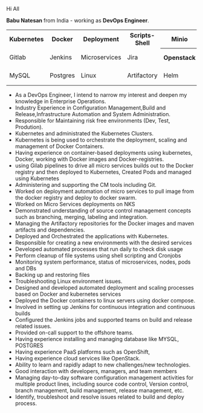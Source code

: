 Hi All

<b>Babu Natesan </b> from India - working as <b>DevOps Engineer</b>.
<table>
  <tr>
    <th>Kubernetes</th>
    <th>Docker</th>
    <th>Deployment</th>
    <th>Scripts-Shell</th>
    <th>Minio</th>
    <th>Kafka</th>
    <th>Prometheus</th>
  </tr>
  <tr>
    <td>Gitlab</td>
    <td>Jenkins</td>
    <td>Microservices</td>
    <td>Jira</td>
    <th>Openstack</th>
    <th>Docker Compose</th>
    <th>Grafana</th>
  </tr>
  <tr>
    <td>MySQL</td>
    <td>Postgres</td>
    <td>Linux</td>
    <td>Artifactory</td>
    <td>Helm</td>
    <th>Git</th>
    <th>Linux/Unix administration</th>
  </tr>
</table>

- As a DevOps Engineer, I intend to narrow my interest and deepen my knowledge in Enterprise Operations.
- Industry Experience in Configuration Management,Build and Release,Infrastructure Automation and System Administration.
- Responsible for Maintaining risk free environments (Dev, Test, Prodution).
- Kubernetes and administrated the Kubernetes Clusters.
- Kubernetes is being used to orchestrate the deployment, scaling and management of Docker Containers.
- Having experience on container-based deployments using kubernetes, Docker, working with Docker images and Docker-registries.
- using Gilab pipelines to drive all micro services builds out to the Docker registry and then deployed to Kubernetes, Created Pods and managed using Kubernetes
- Administering and supporting the CM tools including Git.
- Worked on deployment automation of micro services to pull image from the docker registry and deploy to docker swarm.
- Worked on Micro Services deployments on NKS
- Demonstrated understanding of source control management concepts such as branching, merging, labeling and integration.
- Managing the Artifactory repositories for the Docker images and maven artifacts and dependencies.
- Deployed and Orchestrated the applications with Kubernetes. 
- Responsible for creating a new environments with the desired services
- Developed automated processes that run daily to check disk usage 
- Perform cleanup of file systems using shell scripting and Cronjobs
- Monitoring system performance, status of microservices, nodes, pods and DBs
- Backing up and restoring files
- Troubleshooting Linux environment issues. 
- Designed and developed automated deployment and scaling processes based on Docker and kubernetes services
- Deployed the Docker containers to linux servers using docker compose.
- Involved in setting up Jenkins for continuous integration and continuous builds 
- Configured the Jenkins jobs and supported teams on build and release related issues.
- Provided on-call support to the offshore teams.
- Having experience installing and managing database like MYSQL, POSTGRES
- Having experience PaaS platforms such as OpenShift, 
- Having experience cloud services like OpenStack.
- Ability to learn and rapidly adapt to new challenges/new technologies.
- Good interaction with developers, managers, and team members
- Managing day-to-day software configuration management activities for multiple product lines, including source code control, Version control, branch management, build management, release management, etc.
- Identify, troubleshoot and resolve issues related to build and deploy process.
<!---
babunatesan/babunatesan is a ✨ special ✨ repository because its `README.md` (this file) appears on your GitHub profile.
You can click the Preview link to take a look at your changes.
--->
